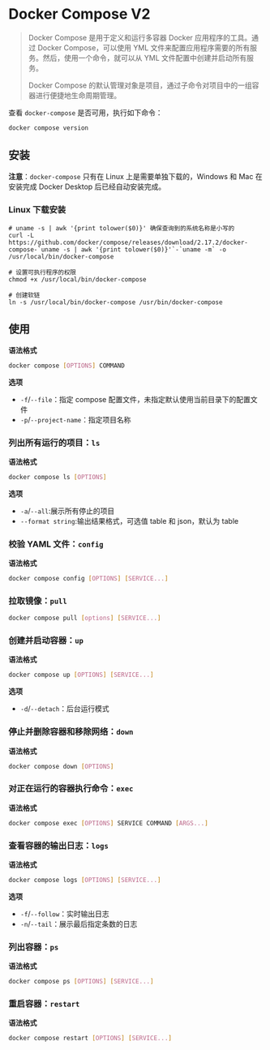 # Docker Compose V2

> Docker Compose 是用于定义和运行多容器 Docker 应用程序的工具。通过 Docker Compose，可以使用 YML 文件来配置应用程序需要的所有服务。然后，使用一个命令，就可以从 YML 文件配置中创建并启动所有服务。
> 
> Docker Compose 的默认管理对象是项目，通过子命令对项目中的一组容器进行便捷地生命周期管理。

查看 `docker-compose` 是否可用，执行如下命令：

```bash
docker compose version
```

## 安装

**注意**：`docker-compose` 只有在 Linux 上是需要单独下载的，Windows 和 Mac 在安装完成 Docker Desktop 后已经自动安装完成。

### Linux 下载安装

```shell
# uname -s | awk '{print tolower($0)}' 确保查询到的系统名称是小写的
curl -L https://github.com/docker/compose/releases/download/2.17.2/docker-compose-`uname -s | awk '{print tolower($0)}'`-`uname -m` -o /usr/local/bin/docker-compose

# 设置可执行程序的权限
chmod +x /usr/local/bin/docker-compose

# 创建软链
ln -s /usr/local/bin/docker-compose /usr/bin/docker-compose
```

## 使用

**语法格式**

```sh
docker compose [OPTIONS] COMMAND
```

**选项**

- `-f`/`--file`：指定 compose 配置文件，未指定默认使用当前目录下的配置文件
- `-p`/`--project-name`：指定项目名称

### 列出所有运行的项目：`ls`

**语法格式**

```sh
docker compose ls [OPTIONS]
```

**选项**

- `-a`/`--all`:展示所有停止的项目
- `--format string`:输出结果格式，可选值 table 和 json，默认为 table

### 校验 YAML 文件：`config`

**语法格式**

```sh
docker compose config [OPTIONS] [SERVICE...]
```

<!--
### 在本地文件和容器中拷贝文件/文件夹：`cp`

**语法格式**

```sh
docker compose cp [OPTIONS] SERVICE:SRC_PATH DEST_PATH|-
docker compose cp [OPTIONS] SRC_PATH|- SERVICE:DEST_PATH
```
-->

### 拉取镜像：`pull`

```sh
docker compose pull [options] [SERVICE...]
```

### 创建并启动容器：`up`

**语法格式**

```sh
docker compose up [OPTIONS] [SERVICE...]
```

**选项**

- `-d`/`--detach`：后台运行模式

### 停止并删除容器和移除网络：`down`

**语法格式**

```sh
docker compose down [OPTIONS]
```

### 对正在运行的容器执行命令：`exec`

**语法格式**

```sh
docker compose exec [OPTIONS] SERVICE COMMAND [ARGS...]
```

### 查看容器的输出日志：`logs`

**语法格式**

```sh
docker compose logs [OPTIONS] [SERVICE...]
```

**选项**

- `-f`/`--follow`：实时输出日志
- `-n`/`--tail`：展示最后指定条数的日志

### 列出容器：`ps`

**语法格式**

```sh
docker compose ps [OPTIONS] [SERVICE...]
```

### 重启容器：`restart`

**语法格式**

```sh
docker compose restart [OPTIONS] [SERVICE...]
```
